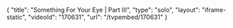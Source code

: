 {
    "title": "Something For Your Eye | Part III",
    "type": "solo",
    "layout": "iframe-static",
    "videoId": "170631",
    "url": "\/tvpembed\/170631"
}